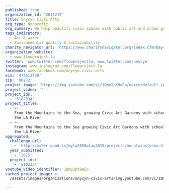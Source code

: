```yaml
---
published: true
organization_id: '2015219'
title: Unycyn Civic Arts
org_type: Nonprofit
org_summary: We help beautify civic spaces with public art and urban gardens.
tags_indicators:
  - Air & water
  - Environmental quality & sustainability
charity_navigator_url: 'https://www.charitynavigator.org/index.cfm?bay=search.profile&ein=473612459'
organization_website:
  - www.flowproject.la
twitter: 'www.twitter.com/flowprojectla, www.twitter.com/unycyn'
instagram: www.instagram.com/flowproject.la
facebook: www.facebook.com/unycyn.civic.arts
ein: '473612459'
zip: '90272'
project_image: 'https://img.youtube.com/vi/1Qmy2pX9eEo/maxresdefault.jpg'
project_video: ''
project_ids:
  - '5102334'
project_titles:
  - >-
    From the Mountains to the Sea, growing Civic Art Gardens with schools along
    the LA River
  - >-
    From the Mountains to the Sea growing Civic Art Gardens with schools along
    the LA River
aggregated:
  challenge_url:
    - 'http://maker.good.is/myla2050play2015/projects/mountainstosea.html'
  year_submitted:
    - '2015'
  project_ids:
    - '5102334'
youtube_video_identifier: 1Qmy2pX9eEo
cached_project_image: >-
  /assets/images/organizations/unycyn-civic-arts/img.youtube.com/vi/1Qmy2pX9eEo/maxresdefault.jpg

---
```

